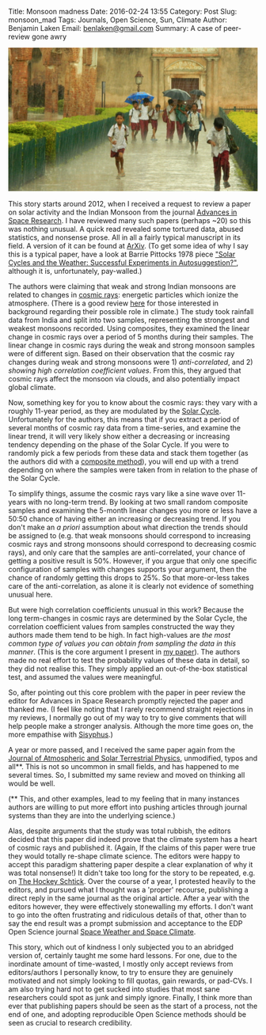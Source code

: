 Title: Monsoon madness
Date: 2016-02-24 13:55
Category: Post
Slug: monsoon_mad
Tags: Journals, Open Science, Sun, Climate
Author: Benjamin Laken
Email: benlaken@gmail.com
Summary: A case of peer-review gone awry

![alt text](./images/monsoon_india.png "Original image by Jorge Chan")

This story starts around 2012, when I received a request to review a
paper on solar activity and the Indian Monsoon from the journal
[Advances in Space
Research](https://en.wikipedia.org/wiki/Advances_in_Space_Research). I
have reviewed many such papers (perhaps \~20) so this was nothing
unusual. A quick read revealed some tortured data, abused statistics,
and nonsense prose. All in all a fairly typical manuscript in its field.
A version of it can be found at [ArXiv](http://arxiv.org/abs/1412.1041).
(To get some idea of why I say this is a typical paper, have a look at
Barrie Pittocks 1978 piece ["Solar Cycles and the Weather: Successful
Experiments in
Autosuggestion?"](http://link.springer.com/chapter/10.1007/978-94-009-9428-7_18?no-access=true),
although it is, unfortunately, pay-walled.)

The authors were claiming that weak and strong Indian monsoons are
related to changes in [cosmic
rays](https://en.wikipedia.org/wiki/Cosmic_ray): energetic particles
which ionize the atmosphere. (There is a good review
[here](http://onlinelibrary.wiley.com/doi/10.1029/2009RG000282/abstract)
for those interested in background regarding their possible role in
climate.) The study took rainfall data from India and split into two
samples, representing the strongest and weakest monsoons recorded. Using
composites, they examined the linear change in cosmic rays over a period
of 5 months during their samples. The linear change in cosmic rays
during the weak and strong monsoon samples were of different sign. Based
on their observation that the cosmic ray changes during weak and strong
monsoons were 1) *anti-correlated*, and 2) *showing high correlation
coefficient values*. From this, they argued that cosmic rays affect the
monsoon via clouds, and also potentially impact global climate.

Now, something key for you to know about the cosmic rays: they vary with
a roughly 11-year period, as they are modulated by the [Solar
Cycle](https://en.wikipedia.org/wiki/Solar_cycle). Unfortunately for the
authors, this means that if you extract a period of several months of
cosmic ray data from a time-series, and examine the linear trend, it
will very likely show either a decreasing or increasing tendency
depending on the phase of the Solar Cycle. If you were to randomly pick
a few periods from these data and stack them together (as the authors
did with a [composite
method](http://www.swsc-journal.org/articles/swsc/abs/2013/01/swsc130020/swsc130020.html)),
you will end up with a trend depending on where the samples were taken
from in relation to the phase of the Solar Cycle.

To simplify things, assume the cosmic rays vary like a sine wave over
11-years with no long-term trend. By looking at two small random
composite samples and examining the 5-month linear changes you more or
less have a 50:50 chance of having either an increasing or decreasing
trend. If you don't make an *a priori* assumption about what direction
the trends should be assigned to (e.g. that weak monsoons should
correspond to increasing cosmic rays and strong monsoons should
correspond to decreasing cosmic rays), and only care that the samples
are anti-correlated, your chance of getting a positive result is 50%.
However, if you argue that only one specific configuration of samples
with changes supports your argument, then the chance of randomly getting
this drops to 25%. So that more-or-less takes care of the
anti-correlation, as alone it is clearly not evidence of something
unusual here.

But were high correlation coefficients unusual in this work? Because the
long term-changes in cosmic rays are determined by the Solar Cycle, the
correlation coefficient values from samples constructed the way they
authors made them tend to be high. In fact high-values are *the most
common type of values you can obtain from sampling the data in this
manner*. (This is the core argument I present in [my
paper](http://www.swsc-journal.org/articles/swsc/abs/2016/01/swsc150064/swsc150064.html)).
The authors made no real effort to test the probability values of these
data in detail, so they did not realise this. They simply applied an
out-of-the-box statistical test, and assumed the values were meaningful.

So, after pointing out this core problem with the paper in peer review
the editor for Advances in Space Research promptly rejected the paper
and thanked me. (I feel like noting that I rarely recommend straight
rejections in my reviews, I normally go out of my way to try to give
comments that will help people make a stronger analysis. Although the
more time goes on, the more empathise with
[Sisyphus](http://www.nyu.edu/classes/keefer/hell/camus.html).)

A year or more passed, and I received the same paper again from the
[Journal of Atmospheric and Solar Terrestrial
Physics](https://en.wikipedia.org/wiki/Journal_of_Atmospheric_and_Solar-Terrestrial_Physics),
unmodified, typos and all\*\*. This is not so uncommon in small fields,
and has happened to me several times. So, I submitted my same review and
moved on thinking all would be well.

(\*\* This, and other examples, lead to my feeling that in many
instances authors are willing to put more effort into pushing articles
through journal systems than they are into the underlying science.)

Alas, despite arguments that the study was total rubbish, the editors
decided that this paper did indeed prove that the climate system has a
heart of cosmic rays and published it. (Again, If the claims of this
paper were true they would totally re-shape climate science. The editors
were happy to accept this paradigm shattering paper despite a clear
explanation of why it was total nonsense!) It didn't take too long for
the story to be repeated, e.g. on [The Hockey
Schtick](http://hockeyschtick.blogspot.no/2014/12/new-paper-suggests-cosmic-rays-may.html).
Over the course of a year, I protested heavily to the editors, and
pursued what I thought was a 'proper' recourse, publishing a direct
reply in the same journal as the original article. After a year with the
editors however, they were effectively stonewalling my efforts. I don't
want to go into the often frustrating and ridiculous details of that,
other than to say the end result was a prompt submission and acceptance
to the EDP Open Science journal [Space Weather and Space
Climate](http://www.swsc-journal.org/articles/swsc/abs/2016/01/swsc150064/swsc150064.html).

This story, which out of kindness I only subjected you to an abridged
version of, certainly taught me some hard lessons. For one, due to the
inordinate amount of time-wasted, I mostly only accept reviews from
editors/authors I personally know, to try to ensure they are genuinely
motivated and not simply looking to fill quotas, gain rewards, or
pad-CVs. I am also trying hard not to get sucked into studies that most
sane researchers could spot as junk and simply ignore. Finally, I think
more than ever that publishing papers should be seen as the start of a
process, not the end of one, and adopting reproducible Open Science
methods should be seen as crucial to research credibility.
